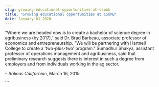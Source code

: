```yaml
---
slug: growing-educational-opportunities-at-csumb
title: "Growing educational opportunities at CSUMB"
date: January 01 2020
---
```


 
<p>
  "Where we are headed now is to create a bachelor of science degree in
  agribusiness &#40;by 2017&#41;," said Dr. Brad Barbeau, associate professor of
  economics and entrepreneurship. "We will be partnering with Hartnell College
  to create a 'two&#45;plus&#45;two' program." Sumadhur Shakya, assistant
  professor of operations management and agribusiness, said that preliminary
  research suggests there is interest in such a degree from employers and from
  individuals working in the ag sector.
</p>
<p>– <em>Salinas Californian</em>, March 16, 2015</p>
```

